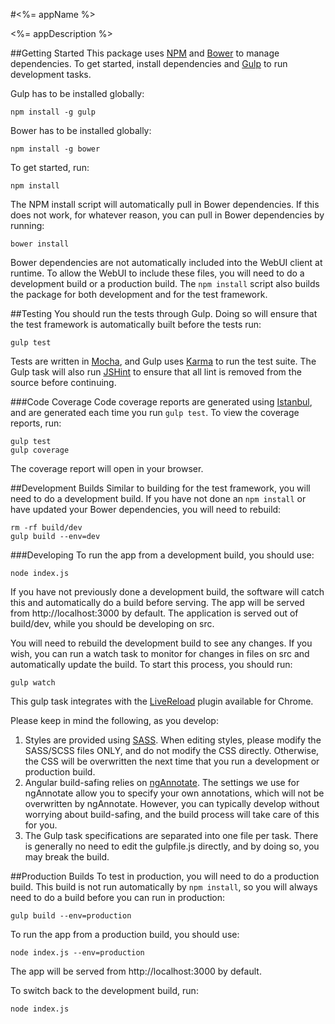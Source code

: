 #<%= appName %>

<%= appDescription %>

##Getting Started
This package uses [NPM](https://www.npmjs.org) and [Bower](https://www.bower.io) to manage
dependencies. To get started, install dependencies and [Gulp](http://gulpjs.com) to run
development tasks.


Gulp has to be installed globally:
```shell
npm install -g gulp
```

Bower has to be installed globally:
```shell
npm install -g bower
```

To get started, run:
```shell
npm install
```

The NPM install script will automatically pull in Bower dependencies. If this does not work,
for whatever reason, you can pull in Bower dependencies by running:
```shell
bower install
```

Bower dependencies are not automatically included into the WebUI client at runtime. To allow the
WebUI to include these files, you will need to do a development build or a production build.
The `npm install` script also builds the package for both development and for the test framework.


##Testing
You should run the tests through Gulp. Doing so will ensure that the test framework is automatically built before the tests run:
```shell
gulp test
```

Tests are written in [Mocha](https://www.mochajs.org), and Gulp uses
[Karma](http://karma-runner.github.io) to run the test suite. The Gulp task will also run
[JSHint](http://www.jshint.com) to ensure that all lint is removed from the source before
continuing.

###Code Coverage
Code coverage reports are generated using [Istanbul](http://gotwarlost.github.io/istanbul/), and
are generated each time you run `gulp test`. To view the coverage reports, run:
```shell
gulp test
gulp coverage
```
The coverage report will open in your browser.

##Development Builds
Similar to building for the test framework, you will need to do a development build. If you have not done an `npm install`
or have updated your Bower dependencies, you will need to rebuild:
```shell
rm -rf build/dev
gulp build --env=dev
```

###Developing
To run the app from a development build, you should use:
```
node index.js
```
If you have not previously done a development build, the software will catch this and automatically do a build before serving.
The app will be served from http://localhost:3000 by default. The application is served out of build/dev,
while you should be developing on src.

You will need to rebuild the development build to see any changes.
If you wish, you can run a watch task to monitor for changes in files on src and automatically update
the build. To start this process, you should run:
```shell
gulp watch
```

This gulp task integrates with the [LiveReload](https://chrome.google.com/webstore/detail/livereload/jnihajbhpnppcggbcgedagnkighmdlei) plugin available for Chrome.

Please keep in mind the following, as you develop:

1.  Styles are provided using [SASS](http://sass-lang.com). When editing styles, please modify the SASS/SCSS
    files ONLY, and do not modify the CSS directly. Otherwise, the CSS will be overwritten the next
    time that you run a development or production build.
2.  Angular build-safing relies on [ngAnnotate](https://github.com/olov/ng-annotate).
    The settings we use for ngAnnotate allow you to specify your own annotations, which will not be
    overwritten by ngAnnotate. However, you can typically develop without worrying about build-safing,
    and the build process will take care of this for you.
3.  The Gulp task specifications are separated into one file per task. There is generally no need
    to edit the gulpfile.js directly, and by doing so, you may break the build.

##Production Builds
To test in production, you will need to do a production build.  This build is not run automatically
by `npm install`, so you will always need to do a build before you can run in production:
```shell
gulp build --env=production
```

To run the app from a production build, you should use:
```shell
node index.js --env=production
```

The app will be served from http://localhost:3000 by default.

To switch back to the development build, run:
```
node index.js
```